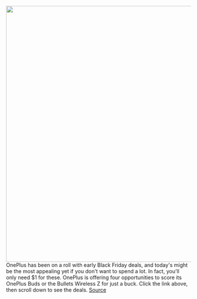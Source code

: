 <img src='https://cdn.vox-cdn.com/thumbor/kz6OGVYZ884Pmc19qKQ5Pfxsehs=/0x0:6240x4160/1200x800/filters:focal(2621x1581:3619x2579)/cdn.vox-cdn.com/uploads/chorus_image/image/67810283/DSCF1524_1.0.jpg' width='700px' /><br/>
OnePlus has been on a roll with early Black Friday deals, and today's might be the most appealing yet if you don't want to spend a lot. In fact, you'll only need $1 for these. OnePlus is offering four opportunities to score its OnePlus Buds or the Bullets Wireless Z for just a buck. Click the link above, then scroll down to see the deals.
<a href='https://www.theverge.com/good-deals/2020/11/18/21573084/oneplus-buds-bullets-wireless-z-earbuds-headphones-deal-black-friday'> Source <a/>